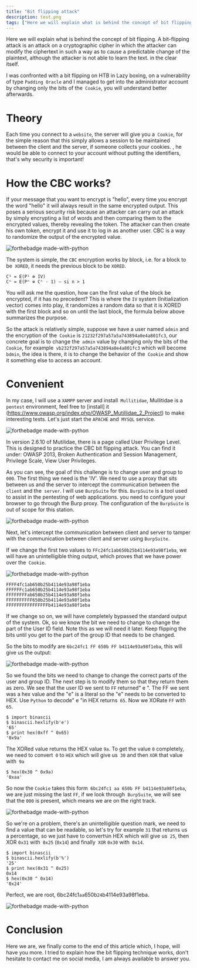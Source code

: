 ```yaml
---
title: "Bit flipping attack"
description: test.png
tags: ["Here we will explain what is behind the concept of bit flipping. A bit-flipping attack is an attack on a cryptographic cipher in which the attacker can modify the ciphertext in such a way as to cause a predictable change in the plaintext, although the attacker is not able to learn the text. in clear itself"]
---
```


Here we will explain what is behind the concept of bit flipping. A bit-flipping attack is an attack on a cryptographic cipher in which the attacker can modify the ciphertext in such a way as to cause a predictable change of the plaintext, although the attacker is not able to learn the text. in the clear itself.

I was confronted with a bit flipping on HTB in Lazy boxing, on a vulnerability of type `Padding Oracle` and I managed to get into the administrator account by changing only the bits of the` Cookie`, you will understand better afterwards.

# Theory

Each time you connect to a `website`, the server will give you a` Cookie`, for the simple reason that this simply allows a session to be maintained between the client and the server, if someone collects your cookies. , he would be able to connect to your account without putting the identifiers, that's why security is important!

# How the CBC works?

If your message that you want to encrypt is "hello", every time you encrypt the word "hello" it will always result in the same encrypted output. This poses a serious security risk because an attacker can carry out an attack by simply encrypting a list of words and then comparing them to the encrypted values, thereby revealing the token. The attacker can then create his own token, encrypt it and use it to log in as another user. CBC is a way to randomize the output of the encrypted value.

![forthebadge made-with-python](https://www.researchgate.net/profile/Mousa_Farajallah/publication/308826472/figure/fig1/AS:391837119467524@1470432657367/AES-encryption-system-in-CFB-mode.png)

The system is simple, the `CBC` encryption works by block, i.e. for a block to be` XORED`, it needs the previous block to be `XORED`.

    C¹ = E(P¹ ⊕ IV)
    Cⁿ = E(Pⁿ ⊕ Cⁿ - 1) — si n > 1

You will ask me the question, how can the first value of the block be encrypted, if it has no precedent?
This is where the `IV` system (Initialization vector) comes into play, it randomizes a random data so that it is XORED with the first block and so on until the last block, the formula below above summarizes the purpose.

So the attack is relatively simple, suppose we have a user named `admin` and the encryption of the` Cookie` is `21232f297a57a5a743894a0e4a801fc3`, our concrete goal is to change the` admin` value by changing only the bits of the `Cookie`, for example` vb232f297a57a5a743894a0e4a801fc3` which will become `bdmin`, the idea is there, it is to change the behavior of the` Cookie` and show it something else to access an account.

# Convenient

In my case, I will use a `XAMPP` server and install` Mullitidae`, Mullitidae is a `pentest` environment, feel free to [install] it (https://www.owasp.org/index.php/OWASP_Mutillidae_2_Project) to make interesting tests. Let's just start the `APACHE` and` MYSQL` service.

![forthebadge made-with-python](https://github.com/0xEX75/0xEX75.github.io/blob/master/Capture.PNG?raw=true)

In version 2.6.10 of Mutilidae, there is a page called User Privilege Level. This is designed to practice the CBC bit flipping attack. You can find it under: OWASP 2013, Broken Authentication and Session Management, Privilege Scale, View User Privileges.

As you can see, the goal of this challenge is to change user and group to `000`. The first thing we need is the 'IV'. We need to use a proxy that sits between us and the server to intercept the communication between the `client` and the` server`. I will use `BurpSuite` for this. `BurpSuite` is a tool used to assist in the pentesting of web applications. you need to configure your browser to go through the Burp proxy. The configuration of the `BurpSuite` is out of scope for this station.

![forthebadge made-with-python](https://raw.githubusercontent.com/0xEX75/0xEX75.github.io/master/000.PNG)

Next, let's intercept the communication between client and server to tamper with the communication between client and server using `BurpSuite`.

If we change the first two values ​​to `FFc24fc1ab650b25b4114e93a98f1eba`, we will have an unintelligible thing output, which proves that we have power over the` Cookie`.

![forthebadge made-with-python](https://github.com/0xEX75/0xEX75.github.io/blob/master/valeur.PNG)

    FFFF4fc1ab650b25b4114e93a98f1eba
    FFFFFFc1ab650b25b4114e93a98f1eba
    FFFFFFFFab650b25b4114e93a98f1eba
    FFFFFFFFFF650b25b4114e93a98f1eba
    FFFFFFFFFFFFFFFFb4114e93a98f1eba
    
If we change so on, we will have completely bypassed the standard output of the system. Ok, so we know the bit we need to change to change the part of the User ID field. Note this as we will need it later. Keep flipping the bits until you get to the part of the group ID that needs to be changed.

So the bits to modify are `6bc24fc1 FF 650b FF b4114e93a98f1eba`, this will give us the output:

![forthebadge made-with-python](https://raw.githubusercontent.com/0xEX75/0xEX75.github.io/master/0e.PNG)

So we found the bits we need to change to change the correct parts of the user and group ID. The next step is to modify them so that they return them as zero. We see that the user ID we sent to `FF` returned" e ". The FF we sent was a hex value and the "e" is a literal so the "e" needs to be converted to HEX. Use `Python` to decode" e "in HEX returns` 65`. Now we XORate `FF` with` 65`.

    $ import binascii
    $ binascii.hexlify(b'e')
    '65'
    $ print hex(0xff ^ 0x65)
    '0x9a'
    
The XORed value returns the HEX value `9a`. To get the value `0` completely, we need to convert` 0` to `HEX` which will give us` 30` and then `XOR` that value with` 9a`

    $ hex(0x30 ^ 0x9a)
    '0xaa'

So now the `Cookie` takes this form` 6bc24fc1 aa 650b FF b4114e93a98f1eba`, we are just missing the last `FF`, if we look through` BurpSuite`, we will see that the `000` is present, which means we are on the right track.

![forthebadge made-with-python](https://github.com/0xEX75/0xEX75.github.io/blob/master/done.PNG?raw=true)

So we're on a problem, there's an unintelligible question mark, we need to find a value that can be readable, so let's try for example `31` that returns us a percentage, so we just have to convert` % `in HEX which will give us` 25`, then XOR `0x31` with` 0x25` (`0x14`) and finally` XOR` `0x30` with` 0x14`.

    $ import binascii
    $ binascii.hexlify(b'%')
    '25'
    $ print hex(0x31 ^ 0x25)
    0x14
    $ hex(0x30 ^ 0x14)
    '0x24'
    
Perfect, we are root, 6bc24fc1`aa`650b`24`b4114e93a98f1eba.

![forthebadge made-with-python](https://github.com/0xEX75/0xEX75.github.io/blob/master/root.PNG?raw=true)

# Conclusion

Here we are, we finally come to the end of this article which, I hope, will have you more. I tried to explain how the bit flipping technique works, don't hesitate to contact me on social media, I am always available to answer you.
